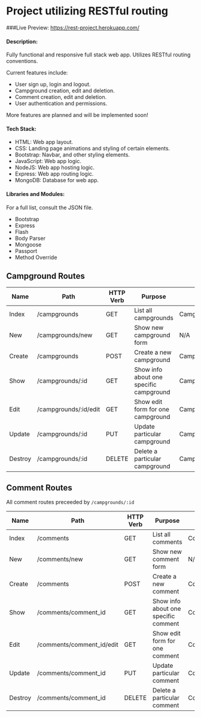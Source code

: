 # **Project utilizing RESTful routing**

###Live Preview: https://rest-project.herokuapp.com/

#### Description:
Fully functional and responsive full stack web app. Utilizes RESTful routing conventions. 

Current features include:

* User sign up, login and logout.
* Campground creation, edit and deletion.
* Comment creation, edit and deletion.
* User authentication and permissions.

More features are planned and will be implemented soon!

#### Tech Stack:
* HTML: Web app layout.
* CSS: Landing page animations and styling of certain elements.
* Bootstrap: Navbar, and other styling elements.
* JavaScript: Web app logic.
* NodeJS: Web app hosting logic.
* Express: Web app routing logic.
* MongoDB: Database for web app.

#### Libraries and Modules:
For a full list, consult the JSON file.
* Bootstrap
* Express
* Flash
* Body Parser
* Mongoose
* Passport
* Method Override

## Campground Routes ##

| Name   | Path	                 | HTTP Verb | Purpose	                                | Mongoose Method               |
| ---    | ---                   | ---       | ---                                      | ---                           |
| Index	 | /campgrounds	         | GET	     | List all campgrounds	                    | Camgpround.find()             |
| New	 | /campgrounds/new	     | GET	     | Show new campground form	                | N/A                           |
| Create | /campgrounds	         | POST	     | Create a new campground	                | Campground.create()           |
| Show	 | /campgrounds/:id	     | GET	     | Show info about one specific campground	| Campground.findById()         |
| Edit	 | /campgrounds/:id/edit | GET	     | Show edit form for one campground	    | Campground.findById()         |
| Update | /campgrounds/:id	     | PUT	     | Update particular campground	            | Campground.findByIdAndUpdate()|
| Destroy| /campgrounds/:id	     | DELETE	 | Delete a particular campground	        | Campground.findByIdAndRemove()|

## Comment Routes ##

All comment routes preceeded by `/campgrounds/:id`

| Name   | Path	                     | HTTP Verb | Purpose	                              | Mongoose Method               |
| ---    | ---                       | ---       | ---                                    | ---                           |
| Index	 | /comments	             | GET	     | List all comments	                  | Comment.find()                |
| New	 | /comments/new	         | GET	     | Show new comment form	              | N/A                           |
| Create | /comments	             | POST	     | Create a new comment	                  | Comment.create()              |
| Show	 | /comments/comment_id	     | GET	     | Show info about one specific comment	  | Comment.findById()            |
| Edit	 | /comments/comment_id/edit | GET	     | Show edit form for one comment	      | Comment.findById()            |
| Update | /comments/comment_id	     | PUT	     | Update particular comment	          | Comment.findByIdAndUpdate()   |
| Destroy| /comments/comment_id	     | DELETE	 | Delete a particular comment	          | Comment.findByIdAndRemove()   |